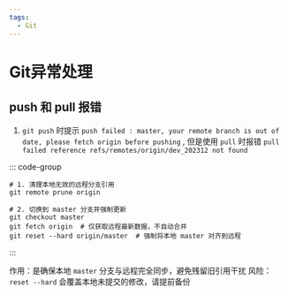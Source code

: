 ```yaml
---
tags:
  - Git
---
```

# Git异常处理

## push 和 pull 报错
1. `git push` 时提示 `push failed : master, your remote branch is out of date, please fetch origin before pushing` , 但是使用 `pull` 时报错 `pull failed reference refs/remotes/origin/dev_202312 not found`

::: code-group
```shell [git]
# 1. 清理本地无效的远程分支引用
git remote prune origin

# 2. 切换到 master 分支并强制更新
git checkout master
git fetch origin  # 仅获取远程最新数据，不自动合并
git reset --hard origin/master  # 强制将本地 master 对齐到远程
```
:::

作用：是确保本地 `master` 分支与远程完全同步，避免残留旧引用干扰
风险：`reset --hard` 会覆盖本地未提交的修改，请提前备份